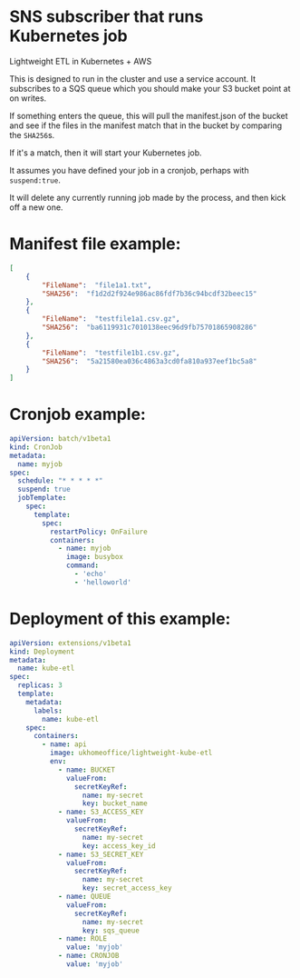 # SNS subscriber that runs Kubernetes job

Lightweight ETL in Kubernetes + AWS

This is designed to run in the cluster and use a service account.
It subscribes to a SQS queue which you should make your S3 bucket point at on writes.

If something enters the queue, this will pull the manifest.json of the bucket and see if the files in the manifest match that in the bucket by comparing the `SHA256`s.

If it's a match, then it will start your Kubernetes job.

It assumes you have defined your job in a cronjob, perhaps with `suspend:true`.

It will delete any currently running job made by the process, and then kick off a new one.

# Manifest file example:
```json
[
    {
        "FileName":  "file1a1.txt",
        "SHA256":  "f1d2d2f924e986ac86fdf7b36c94bcdf32beec15"
    },
    {
        "FileName":  "testfile1a1.csv.gz",
        "SHA256":  "ba6119931c7010138eec96d9fb75701865908286"
    },
    {
        "FileName":  "testfile1b1.csv.gz",
        "SHA256":  "5a21580ea036c4863a3cd0fa810a937eef1bc5a8"
    }
]
```

# Cronjob example:
```yaml
apiVersion: batch/v1beta1
kind: CronJob
metadata:
  name: myjob
spec:
  schedule: "* * * * *"
  suspend: true
  jobTemplate:
    spec:
      template:
        spec:
          restartPolicy: OnFailure
          containers:
            - name: myjob
              image: busybox
              command:
                - 'echo'
                - 'helloworld'
```

# Deployment of this example:
```yaml
apiVersion: extensions/v1beta1
kind: Deployment
metadata:
  name: kube-etl
spec:
  replicas: 3
  template:
    metadata:
      labels:
        name: kube-etl
    spec:
      containers:
        - name: api
          image: ukhomeoffice/lightweight-kube-etl
          env:
            - name: BUCKET
              valueFrom:
                secretKeyRef:
                  name: my-secret
                  key: bucket_name
            - name: S3_ACCESS_KEY
              valueFrom:
                secretKeyRef:
                  name: my-secret
                  key: access_key_id
            - name: S3_SECRET_KEY
              valueFrom:
                secretKeyRef:
                  name: my-secret
                  key: secret_access_key
            - name: QUEUE
              valueFrom:
                secretKeyRef:
                  name: my-secret
                  key: sqs_queue
            - name: ROLE
              value: 'myjob'
            - name: CRONJOB
              value: 'myjob'

```